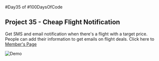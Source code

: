 #Day35 of #100DaysOfCode


## Project 35 - Cheap Flight Notification
Get SMS and email notification when there's a flight with a target price. People can add their information to get emails on flight deals.
Click here to [Member's Page](https://repl.it/@A3AJAGBE/Memberpage)

![Demo](https://github.com/A3AJAGBE/Cheap-Flight-Notification/blob/main/cheap_flight.gif)

